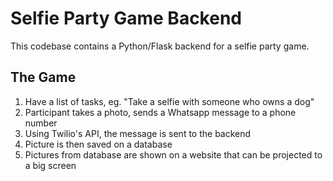 # Selfie Party Game Backend

This codebase contains a Python/Flask backend for a selfie party game.

## The Game

1. Have a list of tasks, eg. "Take a selfie with someone who owns a dog"
2. Participant takes a photo, sends a Whatsapp message to a phone number
3. Using Twilio's API, the message is sent to the backend
4. Picture is then saved on a database
5. Pictures from database are shown on a website that can be projected to a big screen
